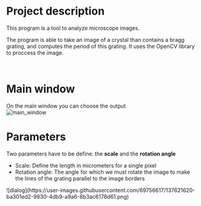 # Project description

<p>
  This program is a tool to analyze microscope images. <br />
  
  The program is able to take an image of a crystal than contains a bragg grating,
  and computes the period of this grating. It uses the OpenCV library to proccess the image.
</p>
  

<br />

# Main window

On the main window you can choose the output <br />
![main_window](https://user-images.githubusercontent.com/69756617/137621617-fd0900dd-53c4-4c48-91e1-2c5fc686a365.png)


# Parameters

Two parameters have to be define: the <b>scale</b> and the <b>rotation angle</b><br />
<ul>
  <li>Scale: Define the length in micrometers for a single pixel</li>
  <li>Rotation angle: The angle for which we must rotate the image to make the lines of the grating parallel to the image borders</li>
</ul>
![dialog](https://user-images.githubusercontent.com/69756617/137621620-ba301ed2-9830-4db9-a9a6-8b3ac6178d61.png)


